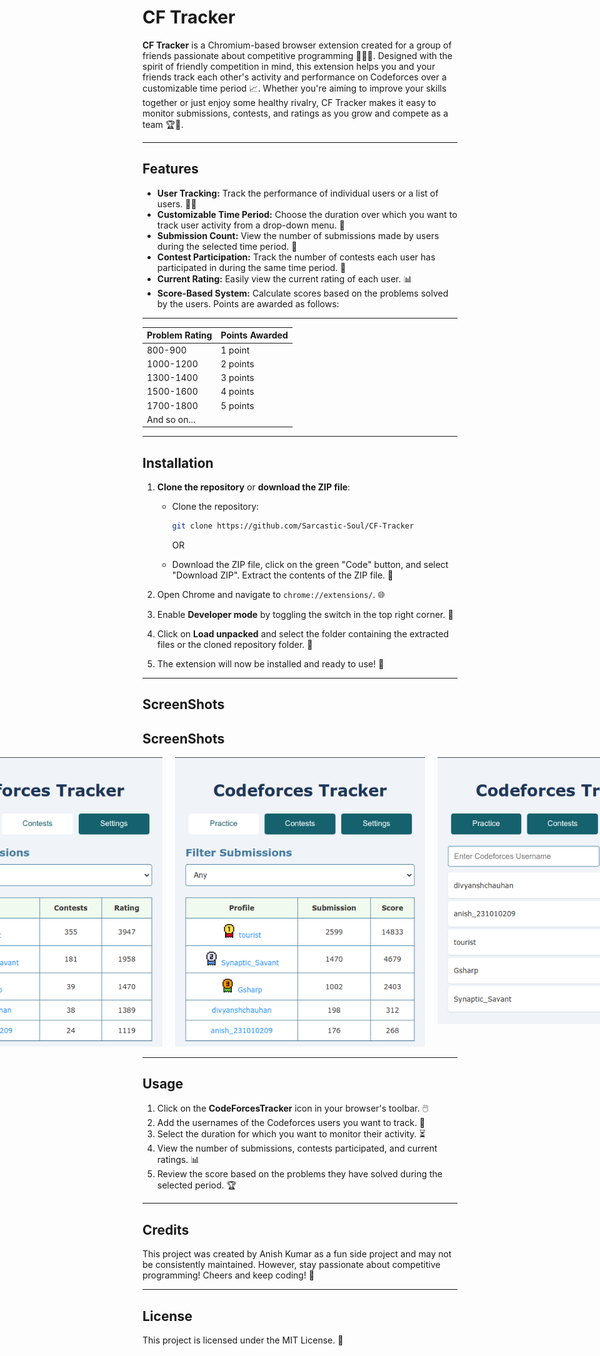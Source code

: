 # CF Tracker

**CF Tracker** is a Chromium-based browser extension created for a group of friends passionate about competitive programming 🧠👩‍💻. Designed with the spirit of friendly competition in mind, this extension helps you and your friends track each other's activity and performance on Codeforces over a customizable time period 📈. Whether you're aiming to improve your skills together or just enjoy some healthy rivalry, CF Tracker makes it easy to monitor submissions, contests, and ratings as you grow and compete as a team 🏆🎯.

---

## Features

- **User Tracking:** Track the performance of individual users or a list of users. 🕵️‍♂️
- **Customizable Time Period:** Choose the duration over which you want to track user activity from a drop-down menu. 📅
- **Submission Count:** View the number of submissions made by users during the selected time period. 📝
- **Contest Participation:** Track the number of contests each user has participated in during the same time period. 🏅
- **Current Rating:** Easily view the current rating of each user. 📊
- **Score-Based System:** Calculate scores based on the problems solved by the users. Points are awarded as follows:

---

| Problem Rating | Points Awarded |
| -------------- | -------------- |
| 800-900        | 1 point        |
| 1000-1200      | 2 points       |
| 1300-1400      | 3 points       |
| 1500-1600      | 4 points       |
| 1700-1800      | 5 points       |
| And so on...   |                |

---

## Installation

1. **Clone the repository** or **download the ZIP file**:

   - Clone the repository:

     ```bash
     git clone https://github.com/Sarcastic-Soul/CF-Tracker
     ```

     OR

   - Download the ZIP file, click on the green "Code" button, and select "Download ZIP". Extract the contents of the ZIP file. 📂

2. Open Chrome and navigate to `chrome://extensions/`. 🌐

3. Enable **Developer mode** by toggling the switch in the top right corner. 🔧

4. Click on **Load unpacked** and select the folder containing the extracted files or the cloned repository folder. 📁

5. The extension will now be installed and ready to use! 🚀

---

## ScreenShots

## ScreenShots

<div style="display: flex; justify-content: center; gap: 20px;">
  <div style="flex-shrink: 0;">
    <img src="/assets/screenshots/contests.png" alt="Contests Screenshot" width="400"/>
  </div>
  <div style="flex-shrink: 0;">
    <img src="/assets/screenshots/practice.png" alt="Practice Screenshot" width="400"/>
  </div>
  <div style="flex-shrink: 0; margin-left: auto; margin-right: auto;">
    <img src="/assets/screenshots/settings.png" alt="Settings Screenshot" width="400"/>
  </div>
</div>

---

## Usage

1. Click on the **CodeForcesTracker** icon in your browser's toolbar. 🖱️
2. Add the usernames of the Codeforces users you want to track. 👥
3. Select the duration for which you want to monitor their activity. ⏳
4. View the number of submissions, contests participated, and current ratings. 📊
5. Review the score based on the problems they have solved during the selected period. 🏆

---

## Credits

This project was created by Anish Kumar as a fun side project and may not be consistently maintained. However, stay passionate about competitive programming! Cheers and keep coding! 🚀

---

## License

This project is licensed under the MIT License. 📝
